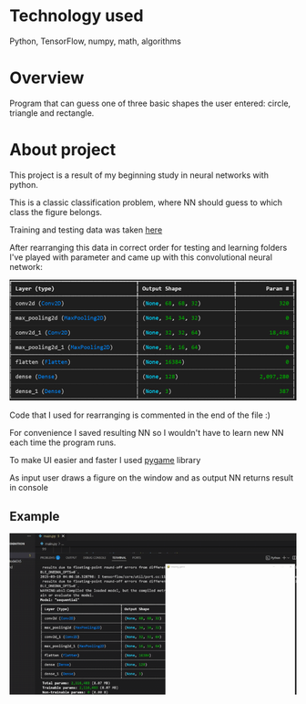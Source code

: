 # Technology used
Python, TensorFlow, numpy, math, algorithms

# Overview
Program that can guess one of three basic shapes the user entered: circle, triangle and rectangle.

# About project
This project is a result of my beginning study in neural networks with python.

This is a classic classification problem, where NN should guess to which class the figure belongs.

Training and testing data was taken [here](https://github.com/frobertpixto/hand-drawn-shapes-dataset)

After rearranging this data in correct order for testing and learning folders I've played with parameter and came up with this convolutional neural network:

![NN architecture](pictures/NN.png)

Code that I used for rearranging is commented in the end of the file :)

For convenience I saved resulting NN so I wouldn't have to learn new NN each time the program runs.

To make UI easier and faster I used [pygame](https://www.pygame.org/news) library

As input user draws a figure on the window and as output NN returns result in console

## Example

![Example of algorithm 1](pictures/example.gif)

